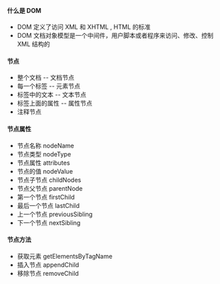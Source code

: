 
#### 什么是 DOM
+ DOM 定义了访问 XML 和 XHTML , HTML 的标准
+ DOM 文档对象模型是一个中间件，用户脚本或者程序来访问、修改、控制 XML 结构的

#### 节点
+ 整个文档 -- 文档节点
+ 每一个标签 -- 元素节点
+ 标签中的文本 -- 文本节点
+ 标签上面的属性 -- 属性节点
+ 注释节点

#### 节点属性
+ 节点名称      nodeName
+ 节点类型      nodeType
+ 节点属性      attributes
+ 节点的值      nodeValue
+ 节点子节点    childNodes 
+ 节点父节点    parentNode
+ 第一个节点    firstChild
+ 最后一个节点  lastChild
+ 上一个节点    previousSibling
+ 下一个节点    nextSibling

#### 节点方法
+ 获取元素          getElementsByTagName
+ 插入节点          appendChild
+ 移除节点          removeChild  




